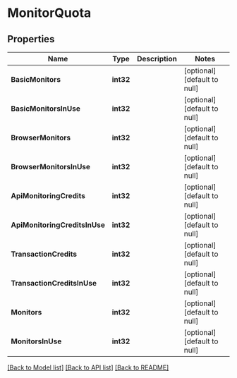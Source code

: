 # MonitorQuota

## Properties
Name | Type | Description | Notes
------------ | ------------- | ------------- | -------------
**BasicMonitors** | **int32** |  | [optional] [default to null]
**BasicMonitorsInUse** | **int32** |  | [optional] [default to null]
**BrowserMonitors** | **int32** |  | [optional] [default to null]
**BrowserMonitorsInUse** | **int32** |  | [optional] [default to null]
**ApiMonitoringCredits** | **int32** |  | [optional] [default to null]
**ApiMonitoringCreditsInUse** | **int32** |  | [optional] [default to null]
**TransactionCredits** | **int32** |  | [optional] [default to null]
**TransactionCreditsInUse** | **int32** |  | [optional] [default to null]
**Monitors** | **int32** |  | [optional] [default to null]
**MonitorsInUse** | **int32** |  | [optional] [default to null]

[[Back to Model list]](../README.md#documentation-for-models) [[Back to API list]](../README.md#documentation-for-api-endpoints) [[Back to README]](../README.md)


